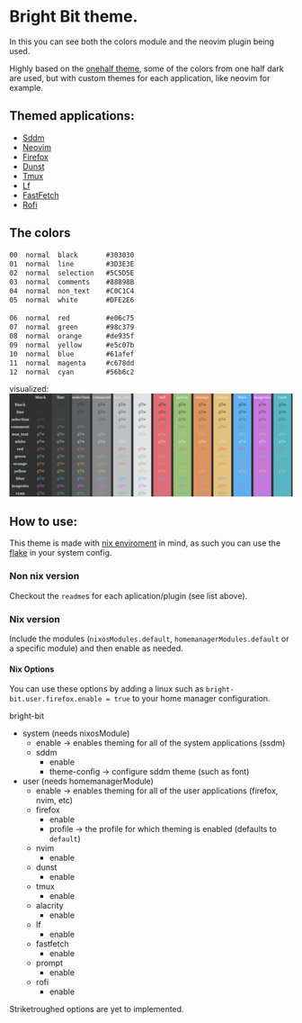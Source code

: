 # Bright Bit theme.
In this you can see both the colors module and the neovim plugin being used.

Highly based on the [onehalf theme](https://github.com/sonph/onehalf), 
some of the colors from one half dark are used, but with custom themes for each application,
like neovim for example.

## Themed applications:

- [Sddm](./system/sddm/)
- [Neovim](./user/neovim/)
- [Firefox](./user/firefox/)
- [Dunst](./user/dunst)
- [Tmux](./user/tmux)
- [Lf](./user/lf)
- [FastFetch](./user/fastfetch)
- [Rofi](./user/rofi)

## The colors
```
00  normal  black       #303030
01  normal  line        #3D3E3E
02  normal  selection   #5C5D5E
03  normal  comments    #88898B
04  normal  non_text    #C0C1C4
05  normal  white       #DFE2E6

06  normal  red         #e06c75
07  normal  green       #98c379
08  normal  orange      #de935f
09  normal  yellow      #e5c07b
10  normal  blue        #61afef
11  normal  magenta     #c678dd
12  normal  cyan        #56b6c2
```
visualized:
![color pallet visualized](./screenshots/colors.png)

## How to use:

This theme is made with [nix enviroment](https://nixos.org/) in mind,
as such you can use the [flake](./flake.nix) in your system config.

### Non nix version
Checkout the `readme`s for each aplication/plugin (see list above).

### Nix version
Include the modules (`nixosModules.default`, `homemanagerModules.default` or a specific module) and
then enable as needed.


#### Nix Options

You can use these options by adding a linux such as  `bright-bit.user.firefox.enable = true`
to your home manager configuration.

bright-bit
- system (needs nixosModule)
    - enable -> enables theming for all of the system applications (ssdm)
    - sddm
        - enable
        - theme-config -> configure sddm theme (such as font)
- user (needs homemanagerModule)
    - enable -> enables theming for all of the  user applications (firefox, nvim, etc)
    - firefox
        - enable
        - profile -> the profile for which theming is enabled (defaults to `default`)
    - nvim
        - enable
    - dunst
        - enable
    - tmux
        - enable
    - alacrity
        - enable
    - lf
        - enable
    - fastfetch
        - enable
    - prompt
        - enable
    - rofi
        - enable
		
Striketroughed options are yet to implemented.
